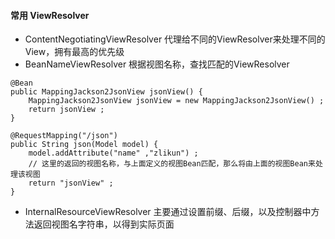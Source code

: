 #### 常用 ViewResolver
- ContentNegotiatingViewResolver 代理给不同的ViewResolver来处理不同的View，拥有最高的优先级
- BeanNameViewResolver 根据视图名称，查找匹配的ViewResolver
```
@Bean
public MappingJackson2JsonView jsonView() {
    MappingJackson2JsonView jsonView = new MappingJackson2JsonView() ;
    return jsonView ;
}

@RequestMapping("/json")
public String json(Model model) {
    model.addAttribute("name" ,"zlikun") ;
    // 这里的返回的视图名称，与上面定义的视图Bean匹配，那么将由上面的视图Bean来处理该视图
    return "jsonView" ;
}
```
- InternalResourceViewResolver 主要通过设置前缀、后缀，以及控制器中方法返回视图名字符串，以得到实际页面


